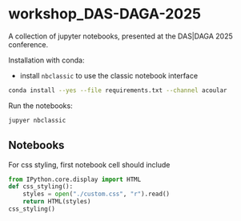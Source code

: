 # workshop_DAS-DAGA-2025
A collection of jupyter notebooks, presented at the DAS|DAGA 2025 conference.

Installation with conda:

* install `nbclassic` to use the classic notebook interface

```bash
conda install --yes --file requirements.txt --channel acoular
```

Run the notebooks:

```bash
jupyer nbclassic
```


## Notebooks
For css styling, first notebook cell should include

```python
from IPython.core.display import HTML
def css_styling():
    styles = open("./custom.css", "r").read()
    return HTML(styles)
css_styling()
```